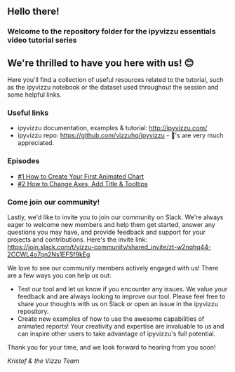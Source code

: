 ## Hello there!
### Welcome to the repository folder for the ipyvizzu essentials video tutorial series
## We're thrilled to have you here with us! :blush:

Here you'll find a collection of useful resources related to the tutorial, such as the ipyvizzu notebook or the dataset used throughout the session and some helpful links.

### Useful links
- ipyvizzu documentation, examples & tutorial: http://ipyvizzu.com/ 
- ipyvizzu repo: https://github.com/vizzuhq/ipyvizzu - :star2:'s are very much appreciated.

### Episodes
- [#1 How to Create Your First Animated Chart](https://www.youtube.com/watch?v=XTixF1cVBWg&list=PL85VZJGOfn16HMfBPIiDsqd18tIt3Whte&index=1&t=2s)
- [#2 How to Change Axes, Add Title & Tooltips](https://youtu.be/LuubVt0-2p4)

### Come join our community!
Lastly, we'd like to invite you to join our community on Slack. We're always eager to welcome new members and help them get started, answer any questions you may have, and provide feedback and support for your projects and contributions. Here's the invite link: https://join.slack.com/t/vizzu-community/shared_invite/zt-w2nqhq44-2CCWL4o7qn2Ns1EFSf9kEg

We love to see our community members actively engaged with us! There are a few ways you can help us out:

- Test our tool and let us know if you encounter any issues. We value your feedback and are always looking to improve our tool. Please feel free to share your thoughts with us on Slack or open an issue in the ipyvizzu repository.
- Create new examples of how to use the awesome capabilities of animated reports! Your creativity and expertise are invaluable to us and can inspire other users to take advantage of ipyvizzu's full potential.

Thank you for your time, and we look forward to hearing from you soon!

   *Kristof & the Vizzu Team*
